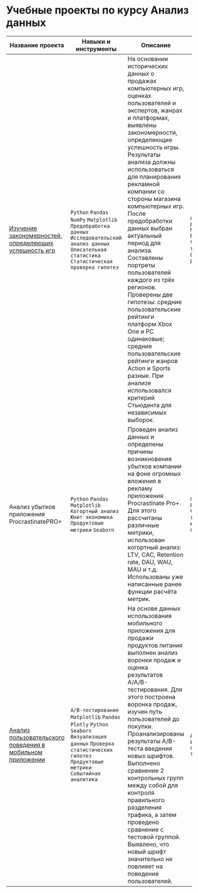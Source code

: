 # Учебные проекты по курсу Анализ данных

|Название проекта|Навыки и инструменты|Описание|Ключевые слова|
|----------------|--------------------|--------|--------------|
|[Изучение закономерностей, определяющих успешность игр](https://github.com/MihVorontsov/da-projects/tree/main/Studying-the-patterns-that-determine-the-success-of-games)|`Python` `Pandas` `NumPy` `Matplotlib` `Предобработка данных` `Исследовательский анализ данных` `Описательная статистика` `Статистическая проверка гипотез`|На основании исторических данных о продажах компьютерных игр, оценках пользователей и экспертов, жанрах и платформах, выявлены закономерности, определяющие успешность игры. Результаты анализа должны использоваться для планирования рекламной компании со стороны магазина компьютерных игр. После предобработки данных выбран актуальный период для анализа. Составлены портреты пользователей каждого из трёх регионов. Проверены две гипотезы: средние пользовательские рейтинги платформ Xbox One и PC одинаковые; средние пользовательские рейтинги жанров Action и Sports разные. При анализе использовался критерий Стьюдента для независимых выборок. |`обработка данных` `histogram` `boxplot` `статистический тест` `критерий Стьюдента` `piechart`|
|Анализ убытков приложения ProcrastinatePRO+|`Python` `Pandas` `Matplotlib` `Когортный анализ` `Юнит экономика` `Продуктовые метрики` `Seaborn`|Проведен анализ данных и определены причины возникновения убытков компании на фоне огромных вложения в рекламу приложения Procrastinate Pro+. Для этого рассчитаны различные метрики, использован когортный анализ: LTV, CAC, Retention rate, DAU, WAU, MAU и т.д. Использованы уже написанные ранее функции расчёта метрик.|`обработка данных` `статистический тест` `LTV` `CAC` `когортный анализ`|
|[Анализ пользовательского поведения в мобильном приложении](https://github.com/MihVorontsov/da-projects/tree/main/Analysis-of-user-behavior-in-a-mobile-app)|`A/B-тестирование` `Matplotlib` `Pandas` `Plotly` `Python` `Seaborn` `Визуализация данных` `Проверка статистических гипотез` `Продуктовые метрики` `Событийная аналитика`|На основе данных использования мобильного приложения для продажи продуктов питания выполнен анализ воронки продаж и оценка результатов A/A/B-тестирования. Для этого построена воронка продаж, изучен путь пользователей до покупки. Проанализированы результаты A/B-теста введения новых шрифтов. Выполнено сравнение 2 контрольных групп между собой для контроля правильного разделения трафика, а затем проведено сравнение с тестовой группой. Выявлено, что новый шрифт значительно не повлияет на поведение пользователей.|`A/B-тест` `визуализация` `статистический тест`|
